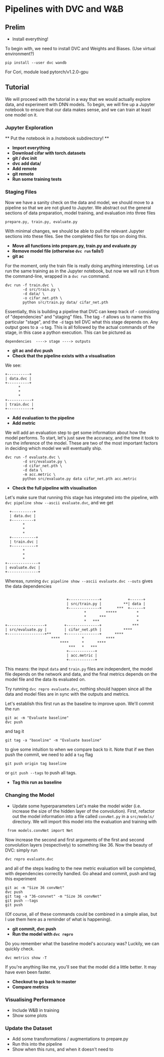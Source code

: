 # Pipelines with DVC and W&B

## Prelim

* Install everything!

To begin with, we need to install DVC and Weights and Biases.
(Use virtual environment?)
```
pip install --user dvc wandb
```

For Cori, module load pytorch/v1.2.0-gpu

## Tutorial

We will proceed with the tutorial in a way that we would actually explore data, and experiment with DNN models. To begin, we will fire up a Jupyter notebook to ensure that our data makes sense, and we can train at least one model on it.

### Jupyter Exploration

** Put the notebook in a /notebook subdirectory! **

* **Import everything**
* **Download cifar with torch.datasets**
* **git / dvc init**
* **dvc add data/**
* **Add remote**
* **git remote**
* **Run some training tests**

### Staging Files

Now we have a sanity check on the data and model, we should move to a pipeline so that we are not glued to Jupyter. We abstract out the general sections of data preparation, model training, and evaluation into three files
  
    prepare.py, train.py, evaluate.py
    
With minimal changes, we should be able to pull the relevant Jupyter sections into these files. See the completed files for tips on doing this. 

* **Move all functions into prepare.py, train.py and evaluate.py**
* **Remove model file (otherwise `dvc run` fails!)**
* **git ac**

For the moment, only the train file is really doing anything interesting. Let us run the same training as in the Jupyter notebook, but now we will run it from the command-line, wrapped in a `dvc run` command.
```
dvc run -f train.dvc \ 
        -d src/train.py \
        -d data/ \
        -o cifar_net.pth \
        python src/train.py data/ cifar_net.pth
```
Essentially, this is building a pipeline that DVC can keep track of - consisting of "dependencies" and "staging" files. The tag `-f` allows us to name this particular "stage", and the `-d` tags tell DVC what this stage depends on. Any output goes to a `-o` tag. This is all followed by the actual commands of the stage, in this case a python execution. This can be pictured as
```
dependencies  ----> stage ----> outputs
```

* **git ac and dvc push**
* **Check that the pipeline exists with a visualisation**

We see:

```
+----------+   
| data.dvc |   
+----------+   
      *        
      *        
      *        
+-----------+  
| train.dvc |  
+-----------+ 
```

* **Add evaluation to the pipeline**
* **Add metric**

We will add an evaluation step to get some information about how the model performs. To start, let's just save the accuracy, and the time it took to run the inference of the model. These are two of the most important factors in deciding which model we will eventually ship.

```
dvc run -f evaluate.dvc \
        -d src/evaluate.py \
        -d cifar_net.pth \
        -d data \
        -m acc.metric \
        python src/evaluate.py data cifar_net.pth acc.metric
```

* **Check the full pipeline with visualisation**

Let's make sure that running this stage has integrated into the pipeline, with `dvc pipeline show --ascii evaluate.dvc`, and we get

```
  +----------+   
  | data.dvc |   
  +----------+   
        *        
        *        
        *        
  +-----------+  
  | train.dvc |  
  +-----------+  
        *        
        *        
        *        
+--------------+ 
| evaluate.dvc | 
+--------------+
```
Whereas, running `dvc pipeline show --ascii evaluate.dvc --outs` gives the data dependencies
```

                            +--------------+            +------+  
                            | src/train.py |          **| data |  
                            +--------------+       ***  +------+  
                                    *         *****         *     
                                    *      ***              *     
                                    *   ***                 *     
+-----------------+        +---------------+              ***     
| src/evaluate.py |        | cifar_net.pth |          ****        
+-----------------+**      +---------------+      ****            
                     ****          *          ****                
                         ****      *      ****                    
                             ***   *   ***                        
                            +------------+                        
                            | acc.metric |                        
                            +------------+  
```

This means: the input `data` and `train.py` files are independent, the model file depends on the network and data, and the final metrics depends on the model file and the data its evaluated on.

Try running `dvc repro evaluate.dvc`, nothing should happen since all the data and model files are in sync with the outputs and metrics.

Let's establish this first run as the baseline to improve upon. We'll commit the run 
```
git ac -m "Evaluate baseline"
dvc push
```
and tag it
```
git tag -a "baseline" -m "Evaluate baseline"
```
to give some intuition to when we compare back to it. Note that if we then push the commit, we need to add a `tag` flag
```
git push origin tag baseline
``` 
or `git push --tags` to push all tags. 

* **Tag this run as baseline**

### Changing the Model

* Update some hyperparameters
Let's make the model wider (i.e. increase the size of the hidden layer of the convolution). First, refactor out the model information into a file called `convNet.py` in a `src/models/` directory. We will import this model into the evaluation and training with 

``` from models.convNet import Net```

Now increase the second and first arguments of the first and second convolution layers (respectively) to something like 36. Now the beauty of DVC: simply run 

```
dvc repro evaluate.dvc
```

and all of the steps leading to the new metric evaluation will be completed, with 
dependencies correctly handled. Go ahead and commit, push and tag this experiment

```
git ac -m "Size 36 convNet"
dvc push
git tag -a "36-convnet" -m "Size 36 convNet"
git push --tags
git push
```
(Of course, all of these commands could be combined in a simple alias, but I use them here as a reminder of what is happening).

* **git commit, dvc push**
* **Run the model with `dvc repro`**

Do you remember what the baseline model's accuracy was? Luckily, we can quickly check. 

```
dvc metrics show -T
```

If you're anything like me, you'll see that the model did a little better. It may have even been faster.

* **Checkout to go back to master**
* **Compare metrics**


### Visualising Performance 

* Include W&B in training
* Show some plots


### Update the Dataset

* Add some transformations / augmentations to prepare.py
* Run this into the pipeline
* Show when this runs, and when it doesn't need to



